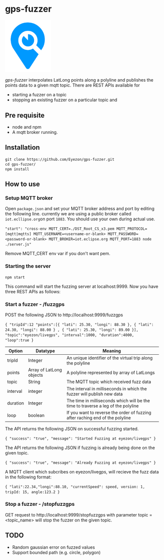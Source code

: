 # gps-fuzzer

<img src="logo.png" width="150px" alt="logo">

*gps-fuzzer* interpolates LatLong points along a polyline and publishes the points data to a given mqtt topic. There are REST APIs available for 

* starting a fuzzer on a topic
* stopping an existing fuzzer on a particular topic and 


## Pre requisite

* node and npm
* A mqtt broker running.


## Installation

```
git clone https://github.com/Eyezon/gps-fuzzer.git
cd gps-fuzzer/
npm install
```

## How to use

### Setup MQTT broker

Open `package.json` and set your MQTT broker address and port by editing the following line. currently we are using a public broker called `iot.ecllipse.org`on port `1883`. You should use your own during actual use.

`"start": "cross-env MQTT_CERT=./DST_Root_CS_x3.pem MQTT_PROTOCOL=[mqtt|mqtts] MQTT_USERNAME=<username-or-blank> MQTT_PASSWORD=<password-or-blank> MQTT_BROKER=iot.eclipse.org MQTT_PORT=1883 node ./server.js"`

Remove MQTT_CERT env var if you don't want pem.

### Starting the server

`npm start`

This command will start the fuzzing server at localhost:9999. Now you have three REST APIs as follows:


### Start a fuzzer - /fuzzgps

POST the following JSON to http://localhost:9999/fuzzgps

`
    {
        "tripId":12
        "points":[{ "lati": 25.30, "longi": 88.30 }, { "lati": 24.30, "longi": 88.00 } , { "lati": 25.30, "longi": 89.00 }],
        "topic":"eyezon/livegps",
        "interval":1000,
        "duration":4000,
        "loop":true
    }
`


| Option | Datatype | Meaning |
|--------|--------|---------|
| tripId   | Integer  | An unique identifier of the virtual trip along the polyline|
| points   | Array of LatLong objects | A polyline represented by array of LatLongs|
| topic    | String   | The MQTT topic which received fuzz data |
| interval | integer  | The interval in milliseconds in which the fuzzer will publish new data |
| duration | Integer  | The time in milliseconds which will be the time to traverse a leg of the polyline|
| loop     | boolean  | If you want to reverse the order of fuzzing after raching end of the polyline |



The API returns the following JSON on successful fuzzing started.

`{ "success": "true", "message": "Started Fuzzing at eyezon/livegps" } `

The API returns the following JSON if fuzzing is already being done on the given topic.

`{ "success": "true", "message": "Already Fuzzing at eyezon/livegps" } `


A MQTT client which subcribes on eyezon/livegps, will recieve the fuzz data in the following format:

`{ "lati":22.34,"longi":88.10, "currentSpeed": speed, version: 1, tripId: 15, angle:123.2 }`




### Stop a fuzzer - /stopfuzzgps

GET request to http://localhost:9999/stopfuzzgps with parameter topic = <topic_name> will stop the fuzzer on the given topic.



## TODO

* Random gaussian error on fuzzed values
* Support bounded path  (e.g. circle, polygon)
